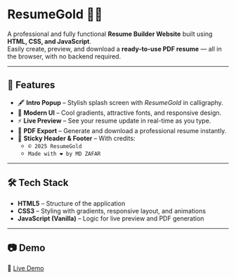 # ResumeGold 💼✨  
A professional and fully functional **Resume Builder Website** built using **HTML, CSS, and JavaScript**.  
Easily create, preview, and download a **ready-to-use PDF resume** — all in the browser, with no backend required.  

---

## 🚀 Features
- 🖋️ **Intro Popup** – Stylish splash screen with *ResumeGold* in calligraphy.  
- 🎨 **Modern UI** – Cool gradients, attractive fonts, and responsive design.  
- ⚡ **Live Preview** – See your resume update in real-time as you type.  
- 📄 **PDF Export** – Generate and download a professional resume instantly.  
- 📌 **Sticky Header & Footer** – With credits:  
  - `© 2025 ResumeGold`  
  - `Made with ❤️ by MD ZAFAR`  

---

## 🛠️ Tech Stack
- **HTML5** – Structure of the application  
- **CSS3** – Styling with gradients, responsive layout, and animations  
- **JavaScript (Vanilla)** – Logic for live preview and PDF generation  

---

## 📷 Demo
🔗 [Live Demo](https://your-deployed-link.com)  
